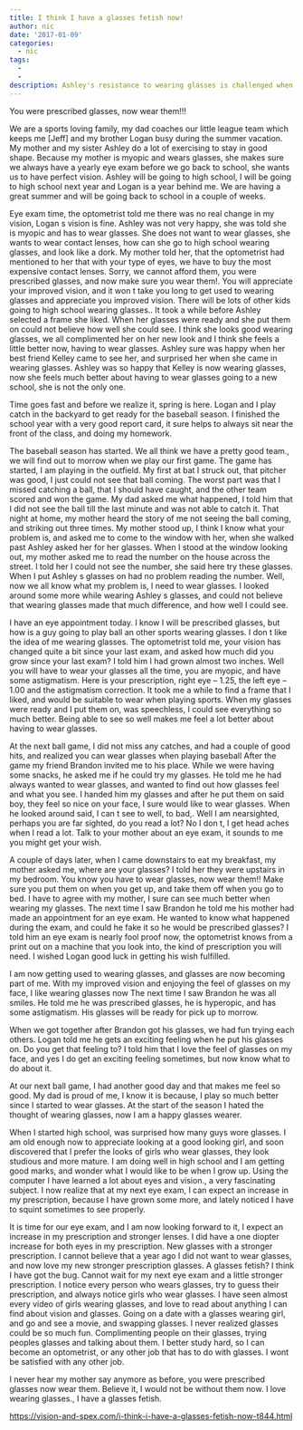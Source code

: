 ```yaml
---
title: I think I have a glasses fetish now!
author: nic
date: '2017-01-09'
categories:
  - nic
tags:
  - 
  - 
description: Ashley's resistance to wearing glasses is challenged when her friends start wearing them, and Jeff discovers the benefits of glasses in sports.
---
```

You were prescribed glasses, now wear them!!!

We are a sports loving family, my dad coaches our little league team which keeps me [Jeff] and my brother Logan busy during the summer vacation.
My mother and my sister Ashley do a lot of exercising to stay in good shape.
Because my mother is myopic and wears glasses, she makes sure we always have a yearly eye exam before we go back to school, she wants us to have perfect vision.
Ashley will be going to high school, I will be going to high school next year and Logan is a year behind me.
We are having a great summer and will be going back to school in a couple of weeks.

Eye exam time, the optometrist told me there was no real change in my vision, Logan s vision is fine.
Ashley was not very happy, she was told she is myopic and has to wear glasses.
She does not want to wear glasses, she wants to wear contact lenses, how can she go to high school wearing glasses, and look like a dork.
My mother told her, that the optometrist had mentioned to her that with your type of eyes, we have to buy the most expensive contact lenses.
Sorry, we cannot afford them, you were prescribed glasses, and now make sure you wear them!.
You will appreciate your improved vision, and it won t take you long to get used to wearing glasses and appreciate you improved vision. 
There will be lots of other kids going to high school wearing glasses..
It took a while before Ashley selected a frame she liked.
When her glasses were ready and she put them on could not believe how well she could see.
I think she looks good wearing glasses, we all complimented her on her new look and I think she feels a little better now, having to wear glasses.
Ashley sure was happy when her best friend Kelley came to see her, and surprised her when she came in wearing glasses.
Ashley was so happy that Kelley is now wearing glasses, now she feels much better about having to wear glasses going to a new school, she is not the only one.


Time goes fast and before we realize it, spring is here.
Logan and I play catch in the backyard to get ready for the baseball season.
I finished the school year with a very good report card, it sure helps to always sit near the front of the class, and doing my homework.

The baseball season has started.
We all think we have a pretty good team., we will find out to morrow when we play our first game.
The game has started, I am playing in the outfield.
My first at bat I struck out, that pitcher was good, I just could not see that ball coming.
The worst part was that I missed catching a ball, that I should have caught, and the other team scored and won the game.
My dad asked me what happened, I told him that I did not see the ball till the last minute and was not  able to catch it.
That night at home, my mother heard the story of me not seeing the ball coming, and striking out three times. 
My mother stood up, I think I know what your problem is, and asked me to come to the window with her, when she walked past Ashley asked her for her glasses.
When I stood at the window looking out, my mother asked me to read the number on the house across the street.
I told her I could not see the number,  she said here try these glasses.
When I put Ashley s glasses on had no problem reading the number.
Well, now we all know what my problem is, I need to wear glasses.
I looked around some more while wearing Ashley s glasses, and could not believe that wearing glasses made that much difference, and how well I could see.


I have an eye appointment today.
I know I will be prescribed glasses, but how is a guy going to play ball an other sports wearing glasses.
I don t like the idea of me wearing glasses.
The optometrist told me, your vision has changed quite a bit since your last exam, and asked how much did you grow since your last exam?
I told him I had grown almost two inches.
Well you will have to wear your glasses all the time, you are myopic, and have some astigmatism.
Here is your prescription, right eye – 1.25,  the left eye – 1.00 and the astigmatism correction.
It took me a while to find a frame that I liked, and would be suitable to wear when playing sports.
When my glasses were ready and I put them on, was speechless, I could see everything so much better.
Being able to see so well makes me feel a lot better about having to wear glasses.

At the next ball game, I did not miss any catches, and had a couple of good hits, and realized you can wear glasses when playing baseball
After the game my friend Brandon invited me to his place.
While we were having some snacks, he asked me if he could try my glasses.
He told me he had always wanted to wear glasses, and wanted to find out how glasses feel and what you see.
I handed him my glasses and after he put them on said boy, they feel so nice on your face, I sure would like to wear glasses.
When he looked around said, I can t see to well, to bad,.
Well I am nearsighted, perhaps you are far sighted, do you read a lot?
No I don t, I get head aches when I read a lot.
Talk to your mother about an eye exam, it sounds to me you might get your wish.

A couple of days later, when I came downstairs to eat my breakfast, my mother asked me, where are your glasses?
I told her they were upstairs in my bedroom.
You know you have to wear glasses, now wear them!! 
Make sure you put them on when you get up, and take them off when you go to bed.
I have to agree with my mother, I sure can see much better when wearing my glasses.
The next time I saw Brandon he told me his mother had made an appointment for an eye exam.
He wanted to know what happened during the exam, and could he fake it so he would be prescribed glasses?
I told him an eye exam is nearly fool proof now, the optometrist knows from a print out on a machine that you look into, the kind of prescription you will need.
I wished Logan good luck in getting his wish fulfilled.


I am now getting used to wearing glasses, and glasses are now becoming part of me.
With my improved vision and enjoying the feel of glasses on my face, I like wearing glasses now
The next time I saw Brandon he was all smiles.
He told me he was prescribed glasses, he is hyperopic, and has some astigmatism. 
His glasses will be ready for pick up to morrow.

When we got together after Brandon got his glasses, we had fun trying each others.
Logan told me he gets an exciting feeling when he put his glasses on.
Do you get that feeling to?
I told him that I love the feel of glasses on my face, and yes I do get an exciting feeling sometimes, 
but now know what to do about it.

At our next ball game, I had another good day and that makes me feel so good. 
My dad is proud of me, I know it is because, I play so much better since I started to wear glasses.
At the start of the season I hated the thought of wearing glasses,  now I am a happy glasses wearer.

When I started high school, was surprised how many guys wore glasses.
I am old enough now to appreciate looking at a good looking girl, and soon discovered that I prefer the looks of girls who wear glasses, they look studious and more mature. 
I am doing well in high school and I am getting good marks, and wonder what I would like to be when I grow up.
Using the computer I have learned a lot about eyes and vision., a very fascinating subject.
I now realize that at my next eye exam, I can expect an increase in my prescription, because I have grown some more, and lately noticed I have to squint sometimes to see properly.

It is time for our eye exam, and I am now looking forward to it,
I expect an increase in my prescription and stronger lenses.
I did have a one diopter increase for both eyes in my prescription.
New glasses with a stronger prescription. 
I cannot believe that a  year ago I did not want to wear glasses, and now love my new 
stronger prescription glasses.
A glasses fetish? 
I think I have got the bug.
Cannot wait for my next eye exam and a little stronger prescription.
I notice every person who wears glasses, try to guess their prescription, and always notice girls who wear glasses.
I have seen almost every video of girls wearing glasses, and love to read about anything I can find about vision and glasses.
Going on a date with a glasses wearing girl, and go and see a movie, and swapping glasses.
I never realized glasses could be so much fun.
Complimenting people on their glasses, trying peoples glasses and talking about them.
I better study hard, so I can become an optometrist, or any other job that has to do with glasses.
I wont be satisfied with any other job.

I never hear my mother say anymore as before, you were prescribed glasses now wear them.
Believe it, I would not be without them now.
I love wearing glasses., I have a glasses fetish.

https://vision-and-spex.com/i-think-i-have-a-glasses-fetish-now-t844.html